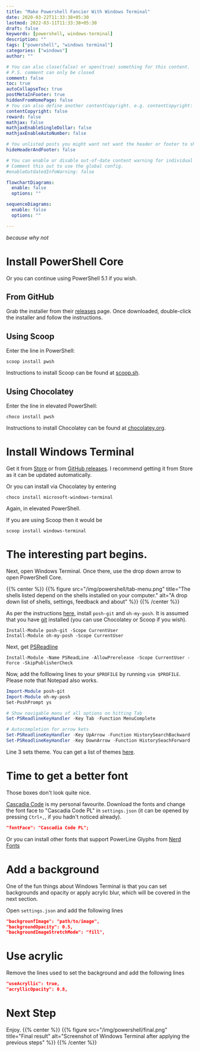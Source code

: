 ```yaml
---
title: "Make Powershell Fancier With Windows Terminal"
date: 2020-03-22T11:33:38+05:30
lastmod: 2022-03-11T11:33:38+05:30
draft: false
keywords: [powershell, windows-terminal]
description: ""
tags: ["powershell", "windows terminal"]
categories: ["windows"]
author: ""

# You can also close(false) or open(true) something for this content.
# P.S. comment can only be closed
comment: false
toc: true
autoCollapseToc: true
postMetaInFooter: true
hiddenFromHomePage: false
# You can also define another contentCopyright. e.g. contentCopyright: "This is another copyright."
contentCopyright: false
reward: false
mathjax: false
mathjaxEnableSingleDollar: false
mathjaxEnableAutoNumber: false

# You unlisted posts you might want not want the header or footer to show
hideHeaderAndFooter: false

# You can enable or disable out-of-date content warning for individual post.
# Comment this out to use the global config.
#enableOutdatedInfoWarning: false

flowchartDiagrams:
  enable: false
  options: ""

sequenceDiagrams: 
  enable: false
  options: ""

---
```


<!--more-->
*because why not*

# Install PowerShell Core
Or you can continue using PowerShell 5.1 if you wish.

## From GitHub
Grab the installer from their [releases](https://github.com/PowerShell/PowerShell/releases) page. Once downloaded, double-click the installer and follow the instructions. 

## Using Scoop
Enter the line in PowerShell:

```
scoop install pwsh
```

Instructions to install Scoop can be found at [scoop.sh](https://scoop.sh/).

## Using Chocolatey
Enter the line in elevated PowerShell:

```
choco install pwsh
```

Instructions to install Chocolatey can be found at [chocolatey.org](https://chocolatey.org/install).

# Install Windows Terminal
Get it from [Store](https://www.microsoft.com/en-us/p/windows-terminal-preview/9n0dx20hk701) or from [GitHub releases](https://github.com/Microsoft/Terminal/releases). I recommend getting it from Store as it can be updated automatically.

Or you can install via Chocolatey by entering
```
choco install microsoft-windows-terminal
```
Again, in elevated PowerShell.

If you are using Scoop then it would be
```
scoop install windows-terminal
```

# The interesting part begins.
Next, open Windows Terminal. Once there, use the drop down arrow to open PowerShell Core.

{{% center %}}
{{% figure src="/img/powershell/tab-menu.png" title="The shells listed depend on the shells installed on your computer." alt="A drop down list of shells, settings, feedback and about" %}}
{{% /center %}}

As per the instructions [here](https://github.com/JanDeDobbeleer/oh-my-posh), install `posh-git` and `oh-my-posh`. It is assumed that you have [git](https://git-scm.com/downloads) installed (you can use Chocolatey or Scoop if you wish).

```
Install-Module posh-git -Scope CurrentUser
Install-Module oh-my-posh -Scope CurrentUser
```

Next, get [PSReadline](https://docs.microsoft.com/en-us/powershell/module/psreadline/?view=powershell-7)

```
Install-Module -Name PSReadLine -AllowPrerelease -Scope CurrentUser -Force -SkipPublisherCheck
```

Now, add the folllowing lines to your `$PROFILE` by running `vim $PROFILE`. Please note that Notepad also works.

```powershell
Import-Module posh-git
Import-Module oh-my-posh
Set-PoshPrompt ys

# Show navigable manu of all options on hitting Tab
Set-PSReadlineKeyHandler -Key Tab -Function MenuComplete

# Autocompletion for arrow kets
Set-PSReadlineKeyHandler -Key UpArrow -Function HistorySearchBackward
Set-PSReadlineKeyHandler -Key DownArrow -Function HistorySeachForward
```

Line 3 sets theme. You can get a list of themes [here](https://github.com/JanDeDobbeleer/oh-my-posh).

# Time to get a better font
Those boxes don't look quite nice.

[Cascadia Code](https://github.com/microsoft/cascadia-code/releases) is my personal favourite. Download the fonts and change the font face to "Cascadia Code PL" in `settings.json` (it can be opened by pressing `Ctrl+,`, if you hadn't noticed already).
```json
"fontFace": "Cascadia Code PL";
```
Or you can install other fonts that support PowerLine Glyphs from [Nerd Fonts](https://nerdfonts.com/)

# Add a background
One of the fun things about Windows Terminal is that you can set backgrounds and opacity or apply acrylic blur, which will be covered in the next section.

Open `settings.json` and add the following lines

```json
"backgrounfImage": "path/to/image",
"backgroundOpacity": 0.5,
"backgroundImageStretchMode": "fill",
```

# Use acrylic
Remove the lines used to set the background and add the following lines

```json
"useAcryllic": true,
"acryllicOpacity": 0.8,
```

# Next Step
Enjoy.
{{% center %}}
{{% figure src="/img/powershell/final.png" title="Final result" alt="Screenshot of Windows Terminal after applying the previous steps" %}}
{{% /center %}}